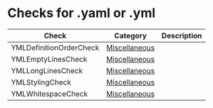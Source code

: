 # Checks for .yaml or .yml

Check | Category | Description
----- | -------- | -----------
YMLDefinitionOrderCheck | [Miscellaneous](miscellaneous_checks.markdown#miscellaneous-checks) | |
YMLEmptyLinesCheck | [Miscellaneous](miscellaneous_checks.markdown#miscellaneous-checks) | |
YMLLongLinesCheck | [Miscellaneous](miscellaneous_checks.markdown#miscellaneous-checks) | |
YMLStylingCheck | [Miscellaneous](miscellaneous_checks.markdown#miscellaneous-checks) | |
YMLWhitespaceCheck | [Miscellaneous](miscellaneous_checks.markdown#miscellaneous-checks) | |